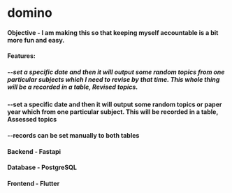 # domino
#### Objective - I am making this so that keeping myself accountable is a bit more fun and easy.
#### Features:
##### --set a specific date and then it will output some random topics from one particular subjects which I need to revise by that time. This whole thing will be a recorded in a table, Revised topics.
#### --set a specific date and then it will output some random topics or paper year which from one particular subject. This will be recorded in a table, Assessed topics
#### --records can be set manually to both tables

#### Backend - Fastapi
#### Database - PostgreSQL
#### Frontend - Flutter 
